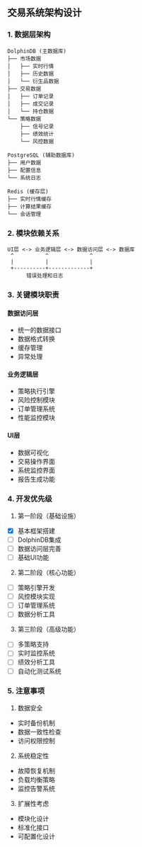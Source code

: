## 交易系统架构设计

### 1. 数据层架构
```
DolphinDB (主数据库)
├── 市场数据
│   ├── 实时行情
│   ├── 历史数据
│   └── 衍生品数据
├── 交易数据
│   ├── 订单记录
│   ├── 成交记录
│   └── 持仓数据
└── 策略数据
    ├── 信号记录
    ├── 绩效统计
    └── 风控数据

PostgreSQL (辅助数据库)
├── 用户数据
├── 配置信息
└── 系统日志

Redis (缓存层)
├── 实时行情缓存
├── 计算结果缓存
└── 会话管理
```

### 2. 模块依赖关系
```
UI层 <-> 业务逻辑层 <-> 数据访问层 <-> 数据库
 ^          ^             ^
 |          |             |
 +----------+-------------+
      错误处理和日志
```

### 3. 关键模块职责

#### 数据访问层
- 统一的数据接口
- 数据格式转换
- 缓存管理
- 异常处理

#### 业务逻辑层
- 策略执行引擎
- 风险控制模块
- 订单管理系统
- 性能监控模块

#### UI层
- 数据可视化
- 交易操作界面
- 系统监控界面
- 报告生成功能

### 4. 开发优先级

1. 第一阶段（基础设施）
- [x] 基本框架搭建
- [ ] DolphinDB集成
- [ ] 数据访问层完善
- [ ] 基础UI功能

2. 第二阶段（核心功能）
- [ ] 策略引擎开发
- [ ] 风控模块实现
- [ ] 订单管理系统
- [ ] 数据分析工具

3. 第三阶段（高级功能）
- [ ] 多策略支持
- [ ] 实时监控系统
- [ ] 绩效分析工具
- [ ] 自动化测试系统

### 5. 注意事项

1. 数据安全
- 实时备份机制
- 数据一致性检查
- 访问权限控制

2. 系统稳定性
- 故障恢复机制
- 负载均衡策略
- 监控告警系统

3. 扩展性考虑
- 模块化设计
- 标准化接口
- 可配置化设计
